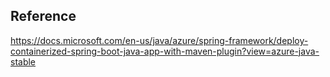 
## Reference 
https://docs.microsoft.com/en-us/java/azure/spring-framework/deploy-containerized-spring-boot-java-app-with-maven-plugin?view=azure-java-stable
